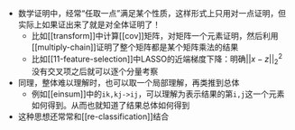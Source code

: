 - 数学证明中，经常“任取一点”满足某个性质，这样形式上只用对一点证明，但实际上如果证出来了就是对全体证明了！
  - 比如[[transform]]中计算[[cov]]矩阵，对矩阵一个元素证明，然后利用[[multiply-chain]]证明了整个矩阵都是某个矩阵乘法的结果
  - 比如[[11-feature-selection]]中LASSO的近端梯度下降：明确$||x-z||^2_2$没有交叉项之后就可以逐个分量考察
- 同理，整体难以理解时，也可以取一个局部理解，再类推到总体
  - 例如[[einsum]]中的`ik,kj->ij`，可以理解为表示结果的第`i,j`这一个元素如何得到。从而也就知道了结果总体如何得到
- 这种思想还常常和[[re-classification]]结合